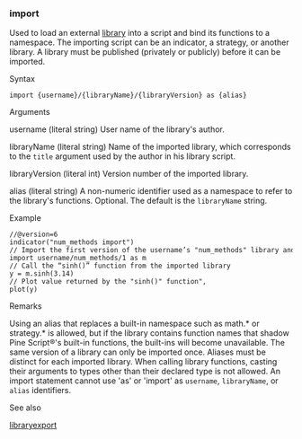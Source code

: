 ### import

Used to load an external [library](#fun_library) into a script and bind its functions to a namespace. The importing script can be an indicator, a strategy, or another library. A library must be published (privately or publicly) before it can be imported.

Syntax

```
import {username}/{libraryName}/{libraryVersion} as {alias}
```

Arguments

username (literal string) User name of the library's author.

libraryName (literal string) Name of the imported library, which corresponds to the `title` argument used by the author in his library script.

libraryVersion (literal int) Version number of the imported library.

alias (literal string) A non-numeric identifier used as a namespace to refer to the library's functions. Optional. The default is the `libraryName` string.

Example

```
//@version=6  
indicator("num_methods import")  
// Import the first version of the username’s "num_methods" library and assign it to the "m" namespace",  
import username/num_methods/1 as m  
// Call the “sinh()” function from the imported library  
y = m.sinh(3.14)  
// Plot value returned by the "sinh()" function",  
plot(y)
```

Remarks

Using an alias that replaces a built-in namespace such as math.\* or strategy.\* is allowed, but if the library contains function names that shadow Pine Script®'s built-in functions, the built-ins will become unavailable. The same version of a library can only be imported once. Aliases must be distinct for each imported library. When calling library functions, casting their arguments to types other than their declared type is not allowed. An import statement cannot use 'as' or 'import' as `username`, `libraryName`, or `alias` identifiers.

See also

[library](#fun_library)[export](#kw_export)
